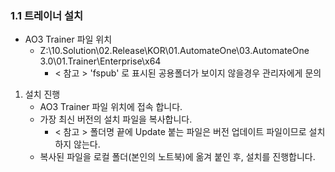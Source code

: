 ### 1.1 트레이너 설치
- AO3 Trainer 파일 위치
   + Z:\10.Solution\02.Release\KOR\01.AutomateOne\03.AutomateOne 3.0\01.Trainer\Enterprise\x64
      - < 참고 > 'fspub' 로 표시된 공용폴더가 보이지 않을경우 관리자에게 문의
 


1. 설치 진행
   - AO3 Trainer 파일 위치에 접속 합니다.
   + 가장 최신 버전의 설치 파일을 복사합니다.
     - < 참고 > 폴더명 끝에 Update 붙는 파일은 버전 업데이트 파일이므로 설치 하지 않는다.   
   - 복사된 파일을 로컬 폴더(본인의 노트북)에 옮겨 붙인 후, 설치를 진행합니다.  


<!-- 
3. AO3를 실행시킨 후, 우측 상단 톱니바퀴(환경설정) 클릭
   - `서버 설정` 탭으로 이동하여 `매니저 서버` - `서버 주소` 탭에 아래의 주소를 입력 후 닫기
      https://10.10.1.148:8011/automateone

4. AO3를 실행하여 2번에서 등록한 계정으로 로그인하면 완료. -->